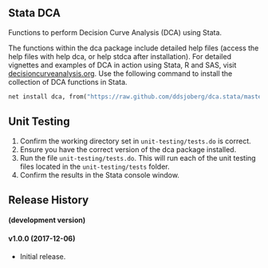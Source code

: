## Stata DCA

Functions to perform Decision Curve Analysis (DCA) using Stata.

The functions within the dca package include detailed help files (access the help files with help dca, or help stdca after installation).
For detailed vignettes and examples of DCA in action using Stata, R and SAS, visit [decisioncurveanalysis.org](decisioncurveanalysis.org).
Use the following command to install the collection of DCA functions in Stata. 

```stata
net install dca, from("https://raw.github.com/ddsjoberg/dca.stata/master/") replace
```

## Unit Testing

1. Confirm the working directory set in `unit-testing/tests.do` is correct.
1. Ensure you have the correct version of the dca package installed.
1. Run the file `unit-testing/tests.do`. This will run each of the unit testing files located in the `unit-testing/tests` folder.
1. Confirm the results in the Stata console window.

## Release History

#### (development version)

#### v1.0.0 (2017-12-06)

* Initial release.
